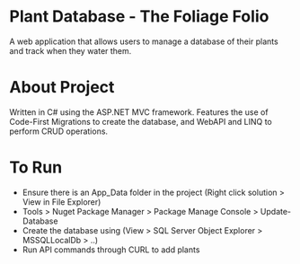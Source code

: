 # Plant Database - The Foliage Folio
A web application that allows users to manage a database of their plants and track when they water them.

# About Project
Written in C# using the ASP.NET MVC framework. Features the use of Code-First Migrations to create the database, and WebAPI and LINQ to perform CRUD operations.

# To Run
- Ensure there is an App_Data folder in the project (Right click solution > View in File Explorer)
- Tools > Nuget Package Manager > Package Manage Console > Update-Database
- Create the database using (View > SQL Server Object Explorer > MSSQLLocalDb > ..)
- Run API commands through CURL to add plants
